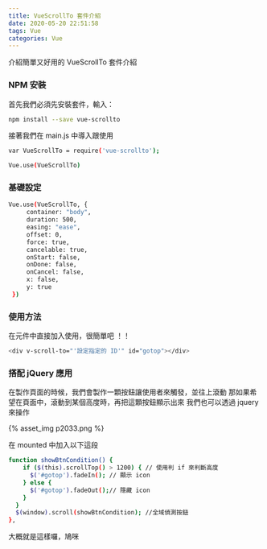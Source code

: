 ```yaml
---
title: VueScrollTo 套件介紹
date: 2020-05-20 22:51:58
tags: Vue
categories: Vue
---
```


介紹簡單又好用的 VueScrollTo 套件介紹

<!-- more -->

### NPM 安裝

首先我們必須先安裝套件，輸入：

```bash
npm install --save vue-scrollto
```

接著我們在 main.js 中導入跟使用

```bash
var VueScrollTo = require('vue-scrollto');

Vue.use(VueScrollTo)
```

### 基礎設定

``` bash
Vue.use(VueScrollTo, {
     container: "body",
     duration: 500,
     easing: "ease",
     offset: 0,
     force: true,
     cancelable: true,
     onStart: false,
     onDone: false,
     onCancel: false,
     x: false,
     y: true
 })
 ```

 ### 使用方法

在元件中直接加入使用，很簡單吧 ！！

```bash
<div v-scroll-to="'設定指定的 ID'" id="gotop"></div>
```

### 搭配 jQuery 應用

在製作頁面的時候，我們會製作一顆按鈕讓使用者來觸發，並往上滾動
那如果希望在頁面中，滾動到某個高度時，再把這顆按鈕顯示出來
我們也可以透過 jquery 來操作

{% asset_img p2033.png %}

在 mounted 中加入以下這段

```bash
function showBtnCondition() {
    if ($(this).scrollTop() > 1200) { // 使用判 if 來判斷高度
      $('#gotop').fadeIn(); // 顯示 icon
    } else {
      $('#gotop').fadeOut();// 隱藏 icon
    }
  }
  $(window).scroll(showBtnCondition); //全域偵測按鈕
},
```

大概就是這樣囉，鳩咪

